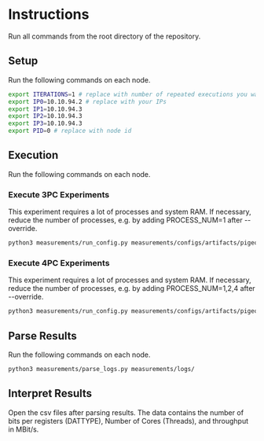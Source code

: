 # Instructions

Run all commands from the root directory of the repository.

## Setup

Run the following commands on each node.

```sh
export ITERATIONS=1 # replace with number of repeated executions you want to run
export IP0=10.10.94.2 # replace with your IPs
export IP1=10.10.94.3
export IP2=10.10.94.3
export IP3=10.10.94.3
export PID=0 # replace with node id
```

## Execution

Run the following commands on each node.

### Execute 3PC Experiments
This experiment requires a lot of processes and system RAM. If necessary, reduce the number of processes, e.g. by adding PROCESS_NUM=1 after --override.

```sh
python3 measurements/run_config.py measurements/configs/artifacts/pigeon/figure1 -i $ITERATIONS -a $IP0 -b $IP1 -c $IP2 -p $PID --override PROTOCOL=5
```

### Execute 4PC Experiments
This experiment requires a lot of processes and system RAM. If necessary, reduce the number of processes, e.g. by adding PROCESS_NUM=1,2,4 after --override.

```sh
python3 measurements/run_config.py measurements/configs/artifacts/pigeon/figure1 -i $ITERATIONS -a $IP0 -b $IP1 -c $IP2 -d $IP3-p $PID --override PROTOCOL=9 
```

## Parse Results

Run the following commands on each node.

```sh
python3 measurements/parse_logs.py measurements/logs/
```

## Interpret Results

Open the csv files after parsing results. The data contains the number of bits per registers (DATTYPE), Number of Cores (Threads), and throughput in MBit/s.
